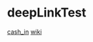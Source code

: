 # deepLinkTest
[cash_in](solwallet://link?action=open_screen&screen=cash_in)
[wiki](https://www.wikipedia.org/)

